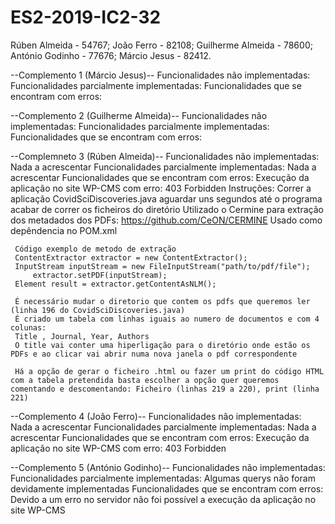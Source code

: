 # ES2-2019-IC2-32

Rúben Almeida - 54767;
João Ferro - 82108;
Guilherme Almeida - 78600;
António Godinho - 77676;
Márcio Jesus - 82412.


--Complemento 1 (Márcio Jesus)--
Funcionalidades não implementadas:
Funcionalidades parcialmente implementadas:
Funcionalidades que se encontram com erros:

--Complemento 2 (Guilherme Almeida)--
Funcionalidades não implementadas:
Funcionalidades parcialmente implementadas:
Funcionalidades que se encontram com erros:

--Complemneto 3 (Rúben Almeida)--
Funcionalidades não implementadas: Nada a acrescentar 
Funcionalidades parcialmente implementadas: Nada a acrescentar
Funcionalidades que se encontram com erros: Execução da aplicação no site WP-CMS com erro: 403 Forbidden
Instruções:
	 Correr a aplicação CovidSciDiscoveries.java aguardar uns segundos até o programa acabar de correr os ficheiros do diretório
	 Utilizado o Cermine para extração dos metadados dos PDFs:
	 https://github.com/CeON/CERMINE
	 Usado como depêndencia no POM.xml
	  
	 Código exemplo de metodo de extração
	 ContentExtractor extractor = new ContentExtractor();
	 InputStream inputStream = new FileInputStream("path/to/pdf/file");
         extractor.setPDF(inputStream);
	 Element result = extractor.getContentAsNLM();
	
   	 É necessário mudar o diretorio que contem os pdfs que queremos ler (linha 196 do CovidSciDiscoveries.java)
	 É criado um tabela com linhas iguais ao numero de documentos e com 4 colunas:
	 Title , Journal, Year, Authors
	 O title vai conter uma hiperligação para o diretório onde estão os PDFs e ao clicar vai abrir numa nova janela o pdf correspondente
	 
	 Há a opção de gerar o ficheiro .html ou fazer um print do código HTML com a tabela pretendida basta escolher a opção quer queremos comentando e descomentando: Ficheiro (linhas 219 a 220), print (linha 221)

--Complemento 4 (João Ferro)--
Funcionalidades não implementadas: Nada a acrescentar
Funcionalidades parcialmente implementadas: Nada a acrescentar
Funcionalidades que se encontram com erros: Execução da aplicação no site WP-CMS com erro: 403 Forbidden

--Complemento 5 (António Godinho)--
Funcionalidades não implementadas: 
Funcionalidades parcialmente implementadas: Algumas querys não foram devidamente implementadas
Funcionalidades que se encontram com erros: Devido a um erro no servidor não foi possível a execução da aplicação no site WP-CMS
